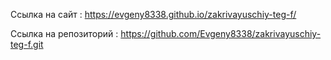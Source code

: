 Ссылка на сайт :  https://evgeny8338.github.io/zakrivayuschiy-teg-f/

Ссылка на репозиторий : https://github.com/Evgeny8338/zakrivayuschiy-teg-f.git
